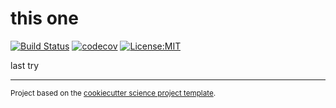 this one
==============================
[![Build Status](https://travis-ci.com/sarahschlunegger/this_one.svg?branch=master)](https://travis-ci.com/sarahschlunegger/this_one)
[![codecov](https://codecov.io/gh/sarahschlunegger/this_one/branch/master/graph/badge.svg)](https://codecov.io/gh/sarahschlunegger/this_one)
[![License:MIT](https://img.shields.io/badge/License-MIT-lightgray.svg?style=flt-square)](https://opensource.org/licenses/MIT)

last try

--------

<p><small>Project based on the <a target="_blank" href="https://github.com/jbusecke/cookiecutter-science-project">cookiecutter science project template</a>.</small></p>
